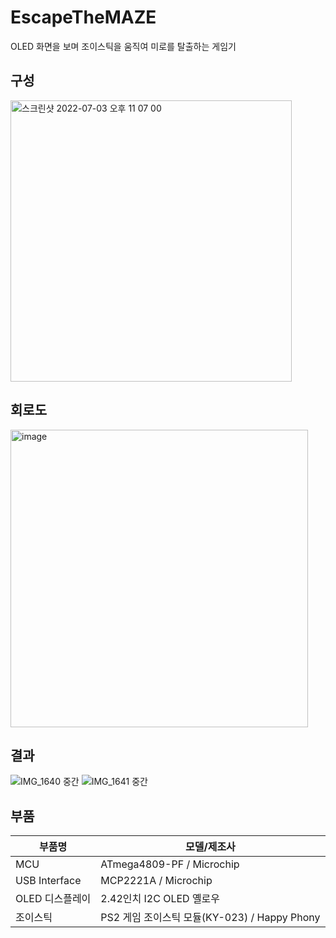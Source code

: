 # EscapeTheMAZE
OLED 화면을 보며 조이스틱을 움직여 미로를 탈출하는 게임기

## 구성
<img width="450" alt="스크린샷 2022-07-03 오후 11 07 00" src="https://user-images.githubusercontent.com/60657536/177043478-d25be747-a262-4967-b8d0-5c6c0038eed0.png">

## 회로도
<img width="476" alt="image" src="https://user-images.githubusercontent.com/60657536/177043460-c9a5db03-5665-4700-b218-11d0e6f0aa96.png">

## 결과
![IMG_1640 중간](https://user-images.githubusercontent.com/60657536/177043801-0e43162f-552f-412a-a3ef-303bfbc1e007.png)
![IMG_1641 중간](https://user-images.githubusercontent.com/60657536/177043803-376687d4-ce82-4ef2-9f99-8ab9f3dc301a.png)


## 부품
|부품명|모델/제조사|
|--|--|
|MCU|ATmega4809-PF / Microchip|
|USB Interface|MCP2221A / Microchip|
|OLED 디스플레이|2.42인치 I2C OLED 옐로우|
|조이스틱|PS2 게임 조이스틱 모듈(KY-023) / Happy Phony|
